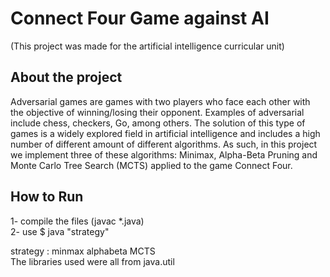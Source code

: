 # Connect Four Game against AI
    
   (This project was made for the artificial intelligence curricular unit)
    
## About the project
   Adversarial games are games with two players who face each other with the objective of winning/losing their opponent. Examples of adversarial include chess, checkers, Go, among others. The solution of this type of games is a widely explored field in artificial intelligence and includes a high number of different amount of different algorithms. As such, in this project we implement three of these algorithms: Minimax, Alpha-Beta Pruning and Monte Carlo Tree Search (MCTS) applied to the game Connect Four.
    

## How to Run
   1- compile the files (javac *.java)<br />
   2- use $ java "strategy" <br />

   strategy :
       minmax
       alphabeta
       MCTS
<br />
The libraries used were all from java.util

